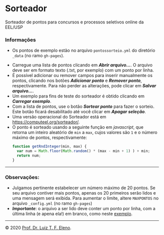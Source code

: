 # Sorteador
Sorteador de pontos para concursos e processos seletivos online da EEL/USP

### Informações

* Os pontos de exemplo estão no arquivo `pontossorteio.yml` do diretório `_data` (no ramo `gh-pages`).
- Carregue uma lista de pontos clicando em **_Abrir arquivo..._**. O arquivo  deve ser em formato texto (.txt, por exemplo) com um ponto por linha.
- É possível adicionar ou remover campos para inserir manualmente os pontos, clicando nos botões **_Adicionar ponto_** e **_Remover ponto_**, respectivamente. Para não perder as alterações, pode clicar em **_Salvar arquivo..._**.
- Um exemplo para fins de teste do sorteador é obtido clicando em _**Carregar exemplo**_.
- Com a lista de pontos, use  o botão _**Sortear ponto**_ para fazer o sorteio. Este botão ficará desabilitado até você clicar em _**Apagar seleção**_.
- Uma versão operacional do Sorteador está em <https://computeel.org/sorteador/>.
- O ponto é sorteado usando a seguinte função em _javascript_, que retorna um inteiro aleatório de `min` a `max`, cujos valores são `1` e o número máximo de pontos, respectivamente:
  ```javascript
  function getRndInteger(min, max) {
    var num = Math.floor(Math.random() * (max - min + 1) ) + min;
    return num;
  }
  ```

---

### Observações:

* Julgamos pertinente estabelecer um número máximo de 20 pontos. Se seu arquivo contiver mais pontos, apenas os 20 primeiros serão lidos e uma mensagem será exibida. Para aumentar o limite, altere `MAXPONTOS` no arquivo `_config.yml` (no ramo `gh-pages`)
* **_Importante_**: o arquivo a ser lido deve conter um ponto por linha, com a última linha (e apena ela!) em branco, como neste [exemplo](//computeel.org/sorteador/assets/exemplo/exemplo-pontos.txt).

---

© 2020 [Prof. Dr. Luiz T. F. Eleno](http://www.demar.eel.usp.br/docentes/luiz-tadeu-fernandes-eleno.html).
